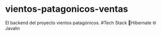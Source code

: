 # vientos-patagonicos-ventas
El backend del proyecto vientos patagónicos.
#Tech Stack
💾Hibernate
🌐Javalin
